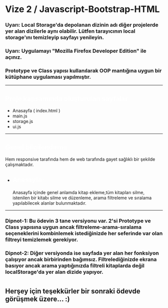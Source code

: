 # Vize 2 / Javascript-Bootstrap-HTML

### Uyarı: Local Storage'da depolanan dizinin adı diğer projelerde yer alan dizilerle aynı olabilir. Lütfen tarayıcının local storage'ını temizleyip sayfayı yenileyin.

### Uyarı: Uygulamayı "Mozilla Firefox Developer Edition" ile açınız.

 <h3>Prototype ve Class yapısı kullanılarak OOP mantığına uygun bir kütüphane uygulaması yapılmıştır. </h3>
 <hr>
 <h2 style="color:white">Proje kapsamında oluşturulan sayfalar</h3>
 <ul>
    <li>
        Anasayfa ( index.html )
    </li>
    <li>
        main.js 
    </li>
    <li>
        storage.js 
    </li>
    <li>
       ui.js
    </li>
 </ul>
 <hr>
 <h2 style="color:white">Genel bilgilendirme</h2>
 Hem responsive tarafında hem de web tarafında gayet sağlıklı bir şekilde çalışmaktadır.
 <ul>
    <li>
    <h3 style="font-size:20px;color:white"><strong>Anasayfa:</strong></h3>
       Anasayfa içinde genel anlamda kitap ekleme,tüm kitapları silme, istenilen bir kitabı silme ve düzenleme, arama filtreleme ve sıralama yapılabilecek alanlar bulunmaktadır.
    </li>
 </ul>
<hr>

### Dipnot-1: Bu ödevin 3 tane versiyonu var. 2'si Prototype ve Class yapısına uygun ancak filtreleme-arama-sıralama seçeneklerini kombinlemek istediğinizde her seferinde var olan filtreyi temizlemek gerekiyor.

### Dipnot-2: Diğer versiyonda ise sayfada yer alan her fonksiyon çalışıyor ancak birbirinden bağımsız. Filtrelediğinizde ekrana basıyor ancak arama yaptığınızda filtreli kitaplarda değil localStorage'da yer alan dizide yapıyor.

#

## Herşey için teşekkürler bir sonraki ödevde görüşmek üzere... :)
